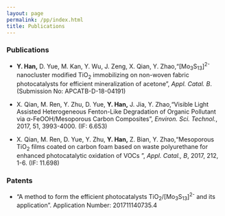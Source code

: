 ```yaml
---
layout: page
permalink: /pp/index.html
title: Publications
---
```


### Publications

- <b>Y. Han,</b> D. Yue, M. Kan, Y. Wu, J. Zeng, X. Qian, Y. Zhao,“[Mo<sub>3</sub>S<sub>13</sub>]<sup>2-</sup> nanocluster modified TiO<sub>2</sub> immobilizing on non-woven fabric photocatalysts for efficient mineralization of acetone”, <em>Appl. Catal. B</em>.  (Submission No: APCATB-D-18-04191)

- X. Qian, M. Ren, Y. Zhu, D. Yue, <b>Y. Han,</b> J. Jia, Y. Zhao,“Visible Light Assisted Heterogeneous Fenton-Like Degradation of Organic Pollutant via α-FeOOH/Mesoporous Carbon Composites”, <em>Environ. Sci. Technol.</em>, 2017, 51, 3993-4000. (IF: 6.653)


- X. Qian, M. Ren, D. Yue, Y. Zhu, <b>Y. Han,</b> Z. Bian, Y. Zhao,“Mesoporous TiO<sub>2</sub> films coated on carbon foam based on waste polyurethane for enhanced photocatalytic oxidation of VOCs ”, <em>Appl. Catal., B</em>, 2017, 212, 1-6. (IF: 11.698)

### Patents

- “A method to form the efficient photocatalysts TiO<sub>2</sub>/[Mo<sub>3</sub>S<sub>13</sub>]<sup>2-</sup> and its application”. Application Number:  201711140735.4
